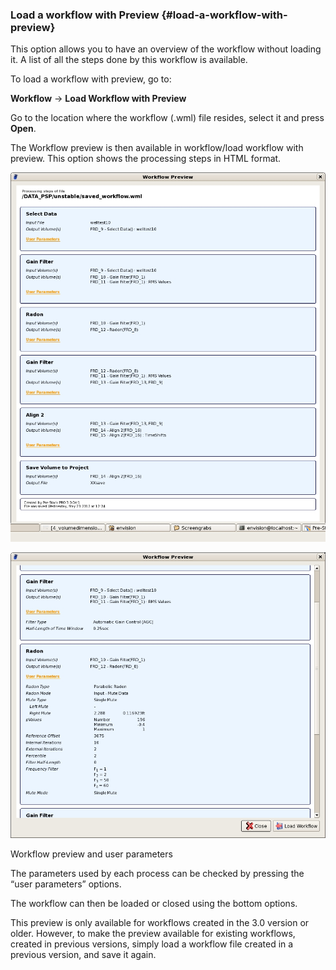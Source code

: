 ### Load a workflow with Preview {#load-a-workflow-with-preview}

This option allows you to have an overview of the workflow without loading it. A list of all the steps done by this workflow is available.

To load a workflow with preview, go to:

**Workflow** → **Load Workflow with Preview**

Go to the location where the workflow (.wml) file resides, select it and press **Open**.

The Workflow preview is then available in workflow/load workflow with preview. This option shows the processing steps in HTML format.

![](/assets/workflow1.jpeg)

![](/assets/workflow2.jpeg)

Workflow preview and user parameters

The parameters used by each process can be checked by pressing the “user parameters” options.

The workflow can then be loaded or closed using the bottom options.

This preview is only available for workflows created in the 3.0 version or older. However, to make the preview available for existing workflows, created in previous versions, simply load a workflow file created in a previous version, and save it again.